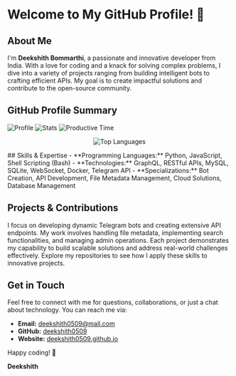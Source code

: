 # Welcome to My GitHub Profile! 👋

## About Me
I'm **Deekshith Bommarthi**, a passionate and innovative developer from India. With a love for coding and a knack for solving complex problems, I dive into a variety of projects ranging from building intelligent bots to crafting efficient APIs. My goal is to create impactful solutions and contribute to the open-source community.

## GitHub Profile Summary
![Profile](http://github-profile-summary-cards.vercel.app/api/cards/profile-details?username=deekshith0509&theme=solarized)
![Stats](http://github-profile-summary-cards.vercel.app/api/cards/stats?username=deekshith0509&theme=zenburn)
![Productive Time](http://github-profile-summary-cards.vercel.app/api/cards/productive-time?username=deekshith0509&theme=zenburn&utcOffset=5.30)


<div align="center">
  


   ![Top Languages](http://github-profile-summary-cards.vercel.app/api/cards/repos-per-language?username=deekshith0509&theme=transparent)

 
</div>
## Skills & Expertise
- **Programming Languages:** Python, JavaScript, Shell Scripting (Bash)
- **Technologies:** GraphQL, RESTful APIs, MySQL, SQLite, WebSocket, Docker, Telegram API
- **Specializations:** Bot Creation, API Development, File Metadata Management, Cloud Solutions, Database Management

## Projects & Contributions
I focus on developing dynamic Telegram bots and creating extensive API endpoints. My work involves handling file metadata, implementing search functionalities, and managing admin operations. Each project demonstrates my capability to build scalable solutions and address real-world challenges effectively. Explore my repositories to see how I apply these skills to innovative projects.


## Get in Touch
Feel free to connect with me for questions, collaborations, or just a chat about technology. You can reach me via:

- **Email:** [deekshith0509@mail.com](mailto:deekshith.bh0509@mail.com)
- **GitHub:** [deekshith0509](https://github.com/deekshith0509)
- **Website:** [deekshith0509.github.io](https://deekshith0509.github.io)

Happy coding! 🚀

**Deekshith**

